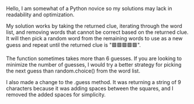 Hello, I am somewhat of a Python novice so my solutions may lack in readability and optimization.

My solution works by taking the returned clue, iterating through the word list, and removing words that cannot be correct based on the returned clue. It will then pick a random word from the remaining words to use as a new guess and repeat until the returned clue is "🟩🟩🟩🟩🟩".

The function sometimes takes more than 6 guesses. If you are looking to minimize the number of guesses, I would try a better strategy for picking the next guess than random.choice() from the word list. 

I also made a change to the .guess method. It was returning a string of 9 characters because it was adding spaces between the squares, and I removed the added spaces for simplicity.
